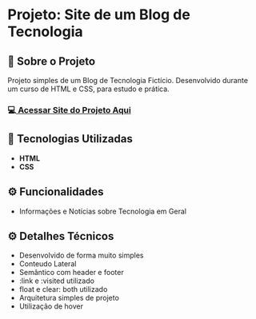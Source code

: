<h1>Projeto: Site de um Blog de Tecnologia</h1>

<h2>📌 Sobre o Projeto</h2>
<p>Projeto simples de um Blog de Tecnologia Fictício. Desenvolvido durante um curso de HTML e CSS, para estudo e prática.</p>

<h3>💻<a href="https://deangelleses.github.io/blog_tecnologia-HTML-CSS/" target="_blank"> Acessar Site do Projeto Aqui</a></h3>

<h2>🚀 Tecnologias Utilizadas</h2>
<ul>
  <li><b>HTML</b></li>
  <li><b>CSS</b></li>
</ul>

<h2>⚙️ Funcionalidades</h2>
<ul>
  <li>Informações e Notícias sobre Tecnologia em Geral</li>
</ul>

<h2>⚙️ Detalhes Técnicos</h2>
<ul>
  <li>Desenvolvido de forma muito simples</li>
  <li>Conteudo Lateral</li>
  <li>Semântico com header e footer</li>
  <li>:link e :visited utilizado</li>
  <li>float e clear: both utilizado</li>
  <li>Arquitetura simples de projeto</li>
  <li>Utilização de hover</li>
</ul>
